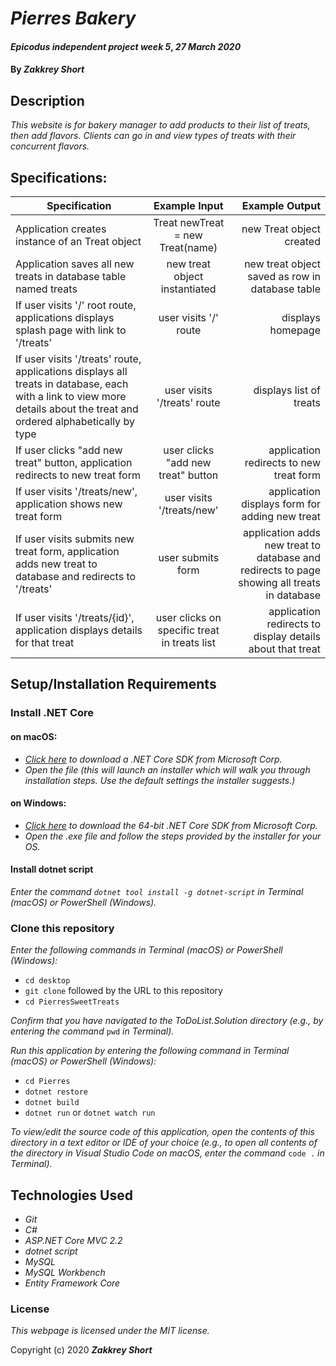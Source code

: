 # _Pierres Bakery_

#### _Epicodus independent project week 5_, _27 March 2020_

#### By _**Zakkrey Short**_

## Description

_This website is for bakery manager to add products to their list of treats, then add flavors. Clients can go in and view types of treats with their concurrent flavors._

## Specifications: 

| Specification | Example Input | Example Output |
| ------------- |:-------------:| -------------------:|
| Application creates instance of an Treat object | Treat newTreat = new Treat(name) | new Treat object created |
| Application saves all new treats in database table named treats | new treat object instantiated | new treat object saved as row in database table |
| If user visits '/' root route, applications displays splash page with link to '/treats' | user visits '/' route | displays homepage |
| If user visits '/treats' route, applications displays all treats in database, each with a link to view more details about the treat and ordered alphabetically by type | user visits '/treats' route | displays list of treats |
| If user clicks "add new treat" button, application redirects to new treat form | user clicks "add new treat" button | application redirects to new treat form |
| If user visits '/treats/new', application shows new treat form | user visits '/treats/new' | application displays form for adding new treat |
| If user visits submits new treat form, application adds new treat to database and redirects to '/treats' | user submits form | application adds new treat to database and redirects to page showing all treats in database |
| If user visits '/treats/{id}', application displays details for that treat | user clicks on specific treat in treats list | application redirects to display details about that treat |

## Setup/Installation Requirements

### Install .NET Core

#### on macOS:
* _[Click here](https://dotnet.microsoft.com/download/thank-you/dotnet-sdk-2.2.106-macos-x64-installer) to download a .NET Core SDK from Microsoft Corp._
* _Open the file (this will launch an installer which will walk you through installation steps. Use the default settings the installer suggests.)_

#### on Windows:
* _[Click here](https://dotnet.microsoft.com/download/thank-you/dotnet-sdk-2.2.203-windows-x64-installer) to download the 64-bit .NET Core SDK from Microsoft Corp._
* _Open the .exe file and follow the steps provided by the installer for your OS._

#### Install dotnet script
_Enter the command ``dotnet tool install -g dotnet-script`` in Terminal (macOS) or PowerShell (Windows)._

### Clone this repository

_Enter the following commands in Terminal (macOS) or PowerShell (Windows):_
* ``cd desktop``
* ``git clone`` followed by the URL to this repository
* ``cd PierresSweetTreats``

_Confirm that you have navigated to the ToDoList.Solution directory (e.g., by entering the command_ ``pwd`` _in Terminal)._

_Run this application by entering the following command in Terminal (macOS) or PowerShell (Windows):_
* ``cd Pierres``
* ``dotnet restore``
* ``dotnet build``
* ``dotnet run`` or ``dotnet watch run``

_To view/edit the source code of this application, open the contents of this directory in a text editor or IDE of your choice (e.g., to open all contents of the directory in Visual Studio Code on macOS, enter the command_ ``code .`` _in Terminal)._

## Technologies Used
* _Git_
* _C#_
* _ASP.NET Core MVC 2.2_
* _dotnet script_
* _MySQL_
* _MySQL Workbench_
* _Entity Framework Core_

### License

*This webpage is licensed under the MIT license.*

Copyright (c) 2020 **_Zakkrey Short_**